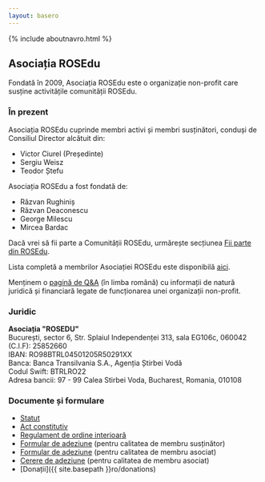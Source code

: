 ```yaml
---
layout: basero
---
```


{% include aboutnavro.html %}

## Asociația ROSEdu

Fondată în 2009, Asociația ROSEdu este o organizație non-profit care susține activitățile comunității ROSEdu.

### În prezent

Asociația ROSEdu cuprinde membri activi și membri susținători, conduși de Consiliul Director alcătuit din:

 * Victor Ciurel (Președinte)
 * Sergiu Weisz
 * Teodor Ștefu

Asociația ROSEdu a fost fondată de:

 * Răzvan Rughiniș
 * Răzvan Deaconescu
 * George Milescu
 * Mircea Bardac

Dacă vrei să fii parte a Comunității ROSEdu, urmărește secțiunea [Fii parte din ROSEdu][aboutus].

Lista completă a membrilor Asociației ROSEdu este disponibilă [aici][membri].

Menținem o [pagină de Q&A][qa] (în limba română) cu informații de natură juridică și financiară legate de funcționarea unei organizații non-profit.

[qa]: http://rosedu.github.com/legal-qa/qa.html
[aboutus]: {{site.basepath}}ro/joinus
[membri]: https://docs.google.com/spreadsheet/pub?key=0Ai6_as_hLrdodHp5dGczTlNlLUtHNUVMT3NJMFJBMmc&output=html

### Juridic

**Asociația "ROSEDU"** <br />
București, sector 6, Str. Splaiul Independenței 313, sala EG106c, 060042 <br />
(C.I.F): 25852660 <br />
IBAN: RO98BTRL04501205R50291XX <br />
Banca: Banca Transilvania S.A., Agenția Știrbei Vodă <br />
Codul Swift: BTRLRO22 <br />
Adresa bancii: 97 - 99 Calea Stirbei Voda, Bucharest, Romania, 010108 <br />

### Documente și formulare

 * [Statut](https://docs.google.com/document/d/1dNK9OBY0ilfq68GscWe9auYFkmJy5_w1N1qdciTw5b0/pub)
 * [Act constitutiv](https://docs.google.com/document/d/1hJtfJ08vcbXK06DYZMA_c4z82CWUpGAmCqzZ97qBykg/pub)
 * [Regulament de ordine interioară](https://docs.google.com/document/d/1xeFUTF28Ncb2E1doH3bhH-Terl2Wn-ap-eI9EB0kR70/pub)
 * [Formular de adeziune](https://drive.google.com/uc?export=download&id=0B7DBwAvBQqI2aGVOWkQ0UnpQZ2M) (pentru calitatea de membru susținător)
 * [Formular de adeziune](https://drive.google.com/uc?export=download&id=0B7DBwAvBQqI2bDVCSG1paTc5SUk) (pentru calitatea de membru asociat)
 * [Cerere de adeziune](https://drive.google.com/uc?export=download&id=0B7DBwAvBQqI2bGlheHQ5ZzNNMVE) (pentru calitatea de membru asociat)
 * [Donații]({{ site.basepath }}ro/donations)
